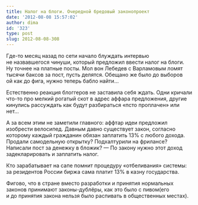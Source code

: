 ```yaml
---
title: Налог на блоги. Очередной бредовый законопроект
date: '2012-08-08 15:57:02'
author: dima
id: '323'
type: post
slug: 2012-08-08-308
---
```


Где-то месяц назад по сети начало блуждать интервью не назвавшегося чинуши, который предложил ввести налог на блоги. Ну точнее на платные посты. Мол вон Лебедев с Варламовым ломят тысячи баксов за пост, пусть делятся. Обещано же было до выборов ой как до фига, нужно теперь бабло найти…

Естественно реакция блоггеров не заставила себя ждать. Одни кричали что-то про мелкий рогатый скот в адрес аффара предложения, другие кинулись рассуждать как будут разбираться «псто проплачен» или нет…

А за всем этим не заметили главного: аффтар идеи предложил изобрести велосипед. Давным давно существует закон, согласно которому каждый гражданин обязан заплатить 13% с любого дохода. Продали самодельную открытку? Подхалтурили на фрилансе? Написали пост за денежку в бложик? — По закону нужно этот доход задекларировать и заплатить налог.

Кто зарабатывает на сапе помнит процедуру «отбеливания» системы: за резидентов России биржа сама платит 13% в казну государства.

Фигово, что в стране вместо разработки и принятия нормальных законов принимают законы-дублёры, как это было с пивом(его и до принятия закона нельзя было распивать в общественных местах).
